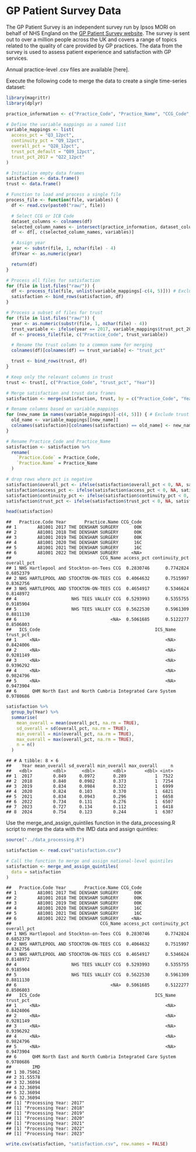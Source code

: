# GP Patient Survey Data

The GP Patient Survey is an independent survey run by Ipsos MORI on
behalf of NHS England on the [GP Patient Survey
website](https://gp-patient.co.uk/). The survey is sent out to over a
million people across the UK and covers a range of topics related to the
quality of care provided by GP practices. The data from the survey is
used to assess patient experience and satisfaction with GP services.

Annual practice-level .csv files are available \[here\].

Execute the following code to merge the data to create a single
time-series dataset:

``` r
library(magrittr)
library(dplyr)

practice_information <- c("Practice_Code", "Practice_Name", "CCG_Code", "CCG_Name", "ICS_Code", "ICS_Name")

# Define the variable mappings as a named list
variable_mappings <- list(
  access_pct = "Q3_12pct",
  continuity_pct = "Q9_12pct",
  overall_pct = "Q28_12pct",
  trust_pct_default = "Q89_12pct",
  trust_pct_2017 = "Q22_12pct"
)

# Initialize empty data frames
satisfaction <- data.frame()
trust <- data.frame()

# Function to load and process a single file
process_file <- function(file, variables) {
  df <- read.csv(paste0("raw/", file))

  # Select CCG or ICB Code
  dataset_columns <- colnames(df)
  selected_column_names <- intersect(practice_information, dataset_columns)
  df <- df[, c(selected_column_names, variables)]

  # Assign year
  year <- substr(file, 1, nchar(file) - 4)
  df$Year <- as.numeric(year)

  return(df)
}

# Process all files for satisfaction
for (file in list.files("raw/")) {
  df <- process_file(file, unlist(variable_mappings[-c(4, 5)])) # Exclude trust variables, as the variable code is not consistent; it will be collated separately
  satisfaction <- bind_rows(satisfaction, df)
}

# Process a subset of files for trust
for (file in list.files("raw/")) {
  year <- as.numeric(substr(file, 1, nchar(file) - 4))
  trust_variable <- ifelse(year == 2017, variable_mappings$trust_pct_2017, variable_mappings$trust_pct_default)
  df <- process_file(file, c("Practice_Code", trust_variable))

  # Rename the trust column to a common name for merging
  colnames(df)[colnames(df) == trust_variable] <- "trust_pct"

  trust <- bind_rows(trust, df)
}

# Keep only the relevant columns in trust
trust <- trust[, c("Practice_Code", "trust_pct", "Year")]

# Merge satisfaction and trust data frames
satisfaction <- merge(satisfaction, trust, by = c("Practice_Code", "Year"), all.x = TRUE)

# Rename columns based on variable_mappings
for (new_name in names(variable_mappings)[-c(4, 5)]) { # Exclude trust variables
  old_name <- variable_mappings[[new_name]]
  colnames(satisfaction)[colnames(satisfaction) == old_name] <- new_name
}

# Rename Practice_Code and Practice_Name
satisfaction <- satisfaction %>%
  rename(
    `Practice.Code` = Practice_Code,
    `Practice.Name` = Practice_Name
  )

# drop rows where pct is negative
satisfaction$overall_pct <- ifelse(satisfaction$overall_pct < 0, NA, satisfaction$overall_pct)
satisfaction$access_pct <- ifelse(satisfaction$access_pct < 0, NA, satisfaction$access_pct)
satisfaction$continuity_pct <- ifelse(satisfaction$continuity_pct < 0, NA, satisfaction$continuity_pct)
satisfaction$trust_pct <- ifelse(satisfaction$trust_pct < 0, NA, satisfaction$trust_pct)

head(satisfaction)
```

    ##   Practice.Code Year       Practice.Name CCG_Code
    ## 1        A81001 2017 THE DENSHAM SURGERY      00K
    ## 2        A81001 2018 THE DENSHAM SURGERY      00K
    ## 3        A81001 2019 THE DENSHAM SURGERY      00K
    ## 4        A81001 2020 THE DENSHAM SURGERY      16C
    ## 5        A81001 2021 THE DENSHAM SURGERY      16C
    ## 6        A81001 2022 THE DENSHAM SURGERY     <NA>
    ##                                  CCG_Name access_pct continuity_pct overall_pct
    ## 1 NHS Hartlepool and Stockton-on-Tees CCG  0.2830746      0.7742824   0.6852379
    ## 2 NHS HARTLEPOOL AND STOCKTON-ON-TEES CCG  0.4064632      0.7515997   0.8362756
    ## 3 NHS HARTLEPOOL AND STOCKTON-ON-TEES CCG  0.4654917      0.5346624   0.8148972
    ## 4                     NHS TEES VALLEY CCG  0.5293993      0.5355755   0.9185904
    ## 5                     NHS TEES VALLEY CCG  0.5622530      0.5961309   0.8811130
    ## 6                                    <NA>  0.5061685      0.5122277   0.8506803
    ##   ICS_Code                                            ICS_Name trust_pct
    ## 1     <NA>                                                <NA> 0.8424006
    ## 2     <NA>                                                <NA> 0.9281149
    ## 3     <NA>                                                <NA> 0.9396292
    ## 4     <NA>                                                <NA> 0.9824796
    ## 5     <NA>                                                <NA> 0.9473904
    ## 6      QHM North East and North Cumbria Integrated Care System 0.9780686

``` r
satisfaction %>%
  group_by(Year) %>%
  summarise(
    mean_overall = mean(overall_pct, na.rm = TRUE),
    sd_overall = sd(overall_pct, na.rm = TRUE),
    min_overall = min(overall_pct, na.rm = TRUE),
    max_overall = max(overall_pct, na.rm = TRUE),
    n = n()
  )
```

    ## # A tibble: 8 × 6
    ##    Year mean_overall sd_overall min_overall max_overall     n
    ##   <dbl>        <dbl>      <dbl>       <dbl>       <dbl> <int>
    ## 1  2017        0.849     0.0972       0.289           1  7522
    ## 2  2018        0.840     0.0982       0.373           1  7254
    ## 3  2019        0.834     0.0984       0.322           1  6999
    ## 4  2020        0.824     0.103        0.370           1  6821
    ## 5  2021        0.834     0.0943       0.296           1  6658
    ## 6  2022        0.734     0.131        0.276           1  6507
    ## 7  2023        0.727     0.134        0.112           1  6418
    ## 8  2024        0.754     0.123        0.244           1  6307

Use the merge_and_assign_quintiles function in the data_processing.R
script to merge the data with the IMD data and assign quintiles:

``` r
source("../data_processing.R")

satisfaction <- read.csv("satisfaction.csv")

# Call the function to merge and assign national-level quintiles
satisfaction <- merge_and_assign_quintiles(
  data = satisfaction
)
```

    ##   Practice.Code Year       Practice.Name CCG_Code
    ## 1        A81001 2017 THE DENSHAM SURGERY      00K
    ## 2        A81001 2018 THE DENSHAM SURGERY      00K
    ## 3        A81001 2019 THE DENSHAM SURGERY      00K
    ## 4        A81001 2020 THE DENSHAM SURGERY      16C
    ## 5        A81001 2021 THE DENSHAM SURGERY      16C
    ## 6        A81001 2022 THE DENSHAM SURGERY     <NA>
    ##                                  CCG_Name access_pct continuity_pct overall_pct
    ## 1 NHS Hartlepool and Stockton-on-Tees CCG  0.2830746      0.7742824   0.6852379
    ## 2 NHS HARTLEPOOL AND STOCKTON-ON-TEES CCG  0.4064632      0.7515997   0.8362756
    ## 3 NHS HARTLEPOOL AND STOCKTON-ON-TEES CCG  0.4654917      0.5346624   0.8148972
    ## 4                     NHS TEES VALLEY CCG  0.5293993      0.5355755   0.9185904
    ## 5                     NHS TEES VALLEY CCG  0.5622530      0.5961309   0.8811130
    ## 6                                    <NA>  0.5061685      0.5122277   0.8506803
    ##   ICS_Code                                            ICS_Name trust_pct
    ## 1     <NA>                                                <NA> 0.8424006
    ## 2     <NA>                                                <NA> 0.9281149
    ## 3     <NA>                                                <NA> 0.9396292
    ## 4     <NA>                                                <NA> 0.9824796
    ## 5     <NA>                                                <NA> 0.9473904
    ## 6      QHM North East and North Cumbria Integrated Care System 0.9780686
    ##        IMD
    ## 1 30.75062
    ## 2 31.55578
    ## 3 32.36094
    ## 4 32.36094
    ## 5 32.36094
    ## 6 32.36094
    ## [1] "Processing Year: 2017"
    ## [1] "Processing Year: 2018"
    ## [1] "Processing Year: 2019"
    ## [1] "Processing Year: 2020"
    ## [1] "Processing Year: 2021"
    ## [1] "Processing Year: 2022"
    ## [1] "Processing Year: 2023"

``` r
write.csv(satisfaction, "satisfaction.csv", row.names = FALSE)
```
